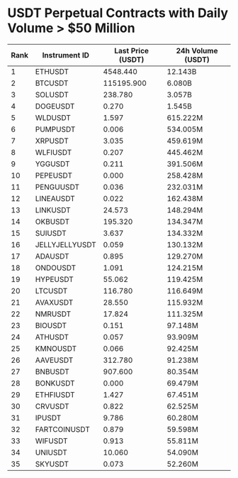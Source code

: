 # USDT Perpetual Contracts with Daily Volume > $50 Million

| Rank | Instrument ID | Last Price (USDT) | 24h Volume (USDT) |
|------|---------------|-------------------|-------------------|
| 1 | ETHUSDT | 4548.440 | 12.143B |
| 2 | BTCUSDT | 115195.900 | 6.080B |
| 3 | SOLUSDT | 238.780 | 3.057B |
| 4 | DOGEUSDT | 0.270 | 1.545B |
| 5 | WLDUSDT | 1.597 | 615.222M |
| 6 | PUMPUSDT | 0.006 | 534.005M |
| 7 | XRPUSDT | 3.035 | 459.619M |
| 8 | WLFIUSDT | 0.207 | 445.462M |
| 9 | YGGUSDT | 0.211 | 391.506M |
| 10 | PEPEUSDT | 0.000 | 258.428M |
| 11 | PENGUUSDT | 0.036 | 232.031M |
| 12 | LINEAUSDT | 0.022 | 162.438M |
| 13 | LINKUSDT | 24.573 | 148.294M |
| 14 | OKBUSDT | 195.320 | 134.347M |
| 15 | SUIUSDT | 3.637 | 134.332M |
| 16 | JELLYJELLYUSDT | 0.059 | 130.132M |
| 17 | ADAUSDT | 0.895 | 129.270M |
| 18 | ONDOUSDT | 1.091 | 124.215M |
| 19 | HYPEUSDT | 55.062 | 119.425M |
| 20 | LTCUSDT | 116.780 | 116.649M |
| 21 | AVAXUSDT | 28.550 | 115.932M |
| 22 | NMRUSDT | 17.824 | 111.325M |
| 23 | BIOUSDT | 0.151 | 97.148M |
| 24 | ATHUSDT | 0.057 | 93.909M |
| 25 | KMNOUSDT | 0.066 | 92.425M |
| 26 | AAVEUSDT | 312.780 | 91.238M |
| 27 | BNBUSDT | 907.600 | 80.354M |
| 28 | BONKUSDT | 0.000 | 69.479M |
| 29 | ETHFIUSDT | 1.427 | 67.451M |
| 30 | CRVUSDT | 0.822 | 62.525M |
| 31 | IPUSDT | 9.786 | 60.280M |
| 32 | FARTCOINUSDT | 0.879 | 59.598M |
| 33 | WIFUSDT | 0.913 | 55.811M |
| 34 | UNIUSDT | 10.060 | 54.090M |
| 35 | SKYUSDT | 0.073 | 52.260M |
